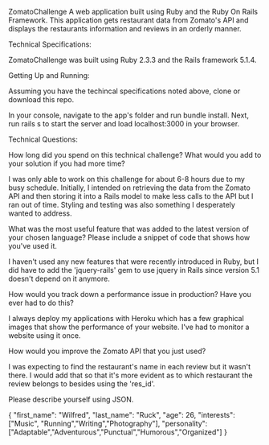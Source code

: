 ZomatoChallenge
A web application built using Ruby and the Ruby On Rails Framework. This application gets restaurant data from Zomato's API and displays the restaurants information and reviews in an orderly manner. 


Technical Specifications:

ZomatoChallenge was built using Ruby 2.3.3 and the Rails framework 5.1.4.

Getting Up and Running:

Assuming you have the techincal specifications noted above, clone or download this repo.

In your console, navigate to the app's folder and run bundle install. Next, run rails s to start the server and load localhost:3000 in your browser.


Technical Questions:

How long did you spend on this technical challenge? What would you add to your solution if you had more time?

I was only able to work on this challenge for about 6-8 hours due to my busy schedule. Initially, I intended on retrieving the data from the Zomato API and then storing it into a Rails model to make less calls to the API but I ran out of time. Styling and testing was also something I desperately wanted to address.

What was the most useful feature that was added to the latest version of your chosen language? Please include a snippet of code that shows how you've used it.

I haven't used any new features that were recently introduced in Ruby, but I did have to add the 'jquery-rails' gem to use jquery in Rails since version 5.1 doesn't depend on it anymore.

How would you track down a performance issue in production? Have you ever had to do this?

I always deploy my applications with Heroku which has a few graphical images that show the performance of your website. I've had to monitor a website using it once.

How would you improve the Zomato API that you just used?

I was expecting to find the restaurant's name in each review but it wasn't there. I would add that so that it's more evident as to which restaurant the review belongs to besides using the 'res_id'.

Please describe yourself using JSON.

{
	"first_name": "Wilfred",
	"last_name": "Ruck",
	"age": 26,
	"interests": ["Music", "Running","Writing","Photography"],
	"personality": ["Adaptable","Adventurous","Punctual","Humorous","Organized"]
}